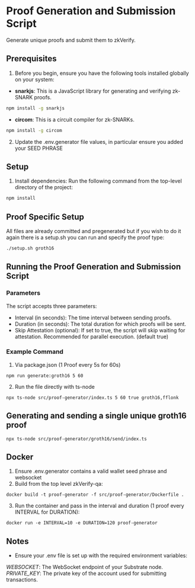# Proof Generation and Submission Script

Generate unique proofs and submit them to zkVerify.

## Prerequisites

1. Before you begin, ensure you have the following tools installed globally on your system:

- **snarkjs**: This is a JavaScript library for generating and verifying zk-SNARK proofs.
```sh
npm install -g snarkjs
```
- **circom**: This is a circuit compiler for zk-SNARKs.
```sh
npm install -g circom
```

2. Update the .env.generator file values, in particular ensure you added your SEED PHRASE

## Setup

1. Install dependencies:
Run the following command from the top-level directory of the project:
```sh
npm install
```

## Proof Specific Setup

All files are already committed and pregenerated but if you wish to do it again there is a setup.sh you can run and specify the proof type:
```sh
./setup.sh groth16
```

## Running the Proof Generation and Submission Script

### Parameters
The script accepts three parameters:

- Interval (in seconds): The time interval between sending proofs.
- Duration (in seconds): The total duration for which proofs will be sent.
- Skip Attestation (optional): If set to true, the script will skip waiting for attestation. Recommended for parallel execution. (default true)

### Example Command
1. Via package.json (1 Proof every 5s for 60s)
```shell
npm run generate:groth16 5 60
```
2. Run the file directly with ts-node
```shell
npx ts-node src/proof-generator/index.ts 5 60 true groth16,fflonk
```

## Generating and sending a single unique groth16 proof
```shell
npx ts-node src/proof-generator/groth16/send/index.ts
```

## Docker

1. Ensure .env.generator contains a valid wallet seed phrase and websocket
2. Build from the top level zkVerify-qa:
```shell
docker build -t proof-generator -f src/proof-generator/Dockerfile .
```
3. Run the container and pass in the interval and duration (1 proof every INTERVAL for DURATION):
```shell
docker run -e INTERVAL=10 -e DURATION=120 proof-generator
```

## Notes
- Ensure your .env file is set up with the required environment variables:

*WEBSOCKET*: The WebSocket endpoint of your Substrate node.
*PRIVATE_KEY*: The private key of the account used for submitting transactions.

